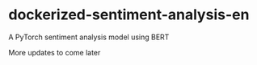 # dockerized-sentiment-analysis-en
A PyTorch sentiment analysis model using BERT


More updates to come later
